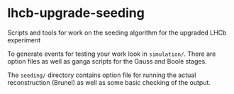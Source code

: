 lhcb-upgrade-seeding
====================

Scripts and tools for work on the seeding algorithm for the upgraded LHCb experiment

To generate events for testing your work look in `simulation/`. There are option
files as well as ganga scripts for the Gauss and Boole stages.

The `seeding/` directory contains option file for running the actual
reconstruction (Brunel) as well as some basic checking of the output.
